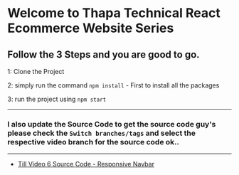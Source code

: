 # Welcome to Thapa Technical React Ecommerce Website Series

## Follow the 3 Steps and you are good to go. 

1: Clone the Project 

2: simply run the command    `npm install`  - First to install all the packages
   
3: run the project using   `npm start`
   
   ------------ 
   
###   I also update the Source Code to get the source code guy's please check the `Switch branches/tags` and select the respective video branch for the source code ok..  

------------ 


- [Till Video 6 Source Code - Responsive Navbar](https://github.com/thapatechnical/thapareactecom/tree/react_ecom_navbar_v6) 

